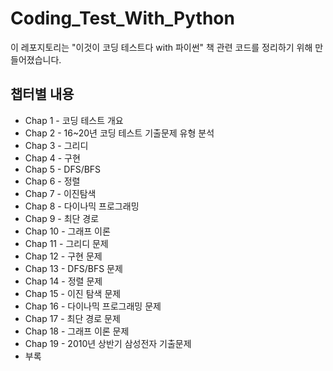 # Coding_Test_With_Python
이 레포지토리는 "이것이 코딩 테스트다 with 파이썬" 책 관련 코드를 정리하기 위해 만들어졌습니다.

## 챕터별 내용
- Chap 1 - 코딩 테스트 개요
- Chap 2 - 16~20년 코딩 테스트 기출문제 유형 분석
- Chap 3 - 그리디 
- Chap 4 - 구현 
- Chap 5 - DFS/BFS 
- Chap 6 - 정렬 
- Chap 7 - 이진탐색
- Chap 8 - 다이나믹 프로그래밍
- Chap 9 - 최단 경로
- Chap 10 - 그래프 이론
- Chap 11 - 그리디 문제
- Chap 12 - 구현 문제
- Chap 13 - DFS/BFS 문제
- Chap 14 - 정렬 문제
- Chap 15 - 이진 탐색 문제
- Chap 16 - 다이나믹 프로그래밍 문제
- Chap 17 - 최단 경로 문제
- Chap 18 - 그래프 이론 문제
- Chap 19 - 2010년 상반기 삼성전자 기출문제
- 부록





